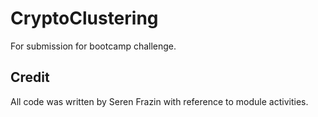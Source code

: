 # CryptoClustering

For submission for bootcamp challenge.

## Credit

All code was written by Seren Frazin with reference to module activities.